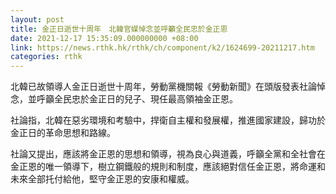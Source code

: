 ```yaml
---
layout: post
title: 金正日逝世十周年　北韓官媒悼念並呼籲全民忠於金正恩
date: 2021-12-17 15:35:09.000000000 +08:00
link: https://news.rthk.hk/rthk/ch/component/k2/1624699-20211217.htm
categories: rthk
---
```


北韓已故領導人金正日逝世十周年，勞動黨機關報《勞動新聞》在頭版發表社論悼念，並呼籲全民忠於金正日的兒子、現任最高領袖金正恩。

社論指，北韓在惡劣環境和考驗中，捍衛自主權和發展權，推進國家建設，歸功於金正日的革命思想和路線。

社論又提出，應該將金正恩的思想和領導，視為良心與道義，呼籲全黨和全社會在金正恩的唯一領導下，樹立鋼鐵般的規則和制度，應該絕對信任金正恩，將命運和未來全部托付給他，堅守金正恩的安康和權威。
